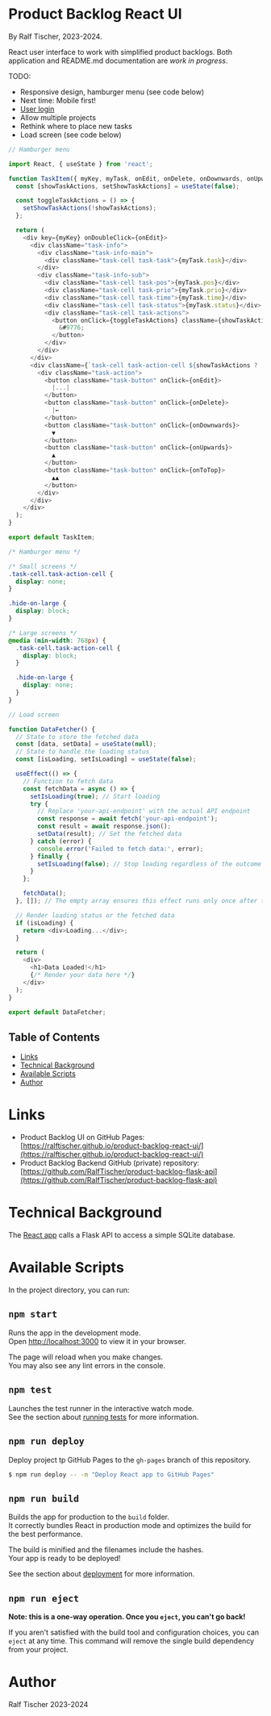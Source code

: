 # Product Backlog React UI

By Ralf Tischer, 2023-2024.

React user interface to work with simplified product backlogs.
Both application and README.md documentation are _work in progress_.

TODO:
* Responsive design, hamburger menu (see code below)
* Next time: Mobile first!
* [User login](https://www.perplexity.ai/search/Implement-a-user-MD3mJx7ETuWIxXuyFeVAKA) 
* Allow multiple projects
* Rethink where to place new tasks
* Load screen (see code below) 

```js
// Hamburger menu

import React, { useState } from 'react';

function TaskItem({ myKey, myTask, onEdit, onDelete, onDownwards, onUpwards, onToTop }) {
  const [showTaskActions, setShowTaskActions] = useState(false);

  const toggleTaskActions = () => {
    setShowTaskActions(!showTaskActions);
  };

  return (
    <div key={myKey} onDoubleClick={onEdit}>
      <div className="task-info">
        <div className="task-info-main">
          <div className="task-cell task-task">{myTask.task}</div>
        </div>
        <div className="task-info-sub">
          <div className="task-cell task-pos">{myTask.pos}</div>
          <div className="task-cell task-prio">{myTask.prio}</div>
          <div className="task-cell task-time">{myTask.time}</div>
          <div className="task-cell task-status">{myTask.status}</div>
          <div className="task-cell task-actions">
            <button onClick={toggleTaskActions} className={showTaskActions ? 'hide-on-large' : ''}>
              &#9776;
            </button>
          </div>
        </div>
      </div>
      <div className={`task-cell task-action-cell ${showTaskActions ? '' : 'hide-on-large'}`}>
        <div className="task-action">
          <button className="task-button" onClick={onEdit}>
            |...|
          </button>
          <button className="task-button" onClick={onDelete}>
            |←
          </button>
          <button className="task-button" onClick={onDownwards}>
            ▼
          </button>
          <button className="task-button" onClick={onUpwards}>
            ▲
          </button>
          <button className="task-button" onClick={onToTop}>
            ▲▲
          </button>
        </div>
      </div>
    </div>
  );
}

export default TaskItem;
```

```css
/* Hamburger menu */

/* Small screens */
.task-cell.task-action-cell {
  display: none;
}

.hide-on-large {
  display: block;
}

/* Large screens */
@media (min-width: 768px) {
  .task-cell.task-action-cell {
    display: block;
  }

  .hide-on-large {
    display: none;
  }
}
```


```js
// Load screen

function DataFetcher() {
  // State to store the fetched data
  const [data, setData] = useState(null);
  // State to handle the loading status
  const [isLoading, setIsLoading] = useState(false);

  useEffect(() => {
    // Function to fetch data
    const fetchData = async () => {
      setIsLoading(true); // Start loading
      try {
        // Replace 'your-api-endpoint' with the actual API endpoint
        const response = await fetch('your-api-endpoint');
        const result = await response.json();
        setData(result); // Set the fetched data
      } catch (error) {
        console.error('Failed to fetch data:', error);
      } finally {
        setIsLoading(false); // Stop loading regardless of the outcome
      }
    };

    fetchData();
  }, []); // The empty array ensures this effect runs only once after the initial render

  // Render loading status or the fetched data
  if (isLoading) {
    return <div>Loading...</div>;
  }

  return (
    <div>
      <h1>Data Loaded!</h1>
      {/* Render your data here */}
    </div>
  );
}

export default DataFetcher; 
```

<!-- MD-TOC START LEVEL 1 -->

## Table of Contents

- [Links](#links)
- [Technical Background](#technical-background)
- [Available Scripts](#available-scripts)
- [Author](#author)

<!-- MD-TOC END -->


# Links

* Product Backlog UI on GitHub Pages: [https://ralftischer.github.io/product-backlog-react-ui/](https://ralftischer.github.io/product-backlog-react-ui/)
* Product Backlog Backend GitHub (private) repository: [https://github.com/RalfTischer/product-backlog-flask-api](https://github.com/RalfTischer/product-backlog-flask-api)

# Technical Background

The [React app](https://ralftischer.github.io/product-backlog-react-ui/) calls a Flask API to access a simple SQLite database.


# Available Scripts

In the project directory, you can run:

## `npm start`

Runs the app in the development mode.\
Open [http://localhost:3000](http://localhost:3000) to view it in your browser.

The page will reload when you make changes.\
You may also see any lint errors in the console.

## `npm test`

Launches the test runner in the interactive watch mode.\
See the section about [running tests](https://facebook.github.io/create-react-app/docs/running-tests) for more information.

## `npm run deploy`

Deploy project tp GitHub Pages to the `gh-pages` branch of this repository.


 ```bash
 $ npm run deploy -- -m "Deploy React app to GitHub Pages"
 ```

## `npm run build`

Builds the app for production to the `build` folder.\
It correctly bundles React in production mode and optimizes the build for the best performance.

The build is minified and the filenames include the hashes.\
Your app is ready to be deployed!

See the section about [deployment](https://facebook.github.io/create-react-app/docs/deployment) for more information.

## `npm run eject`

**Note: this is a one-way operation. Once you `eject`, you can't go back!**

If you aren't satisfied with the build tool and configuration choices, you can `eject` at any time. This command will remove the single build dependency from your project.

# Author
Ralf Tischer
2023-2024
